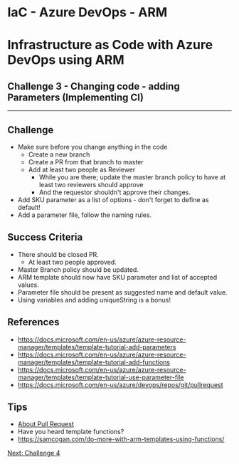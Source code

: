 # IaC - Azure DevOps - ARM
# Infrastructure as Code with Azure DevOps using ARM

## Challenge 3 - Changing code - adding Parameters (Implementing CI)
---

## Challenge
- Make sure before you change anything in the code
    - Create a new branch
    - Create a PR from that branch to master
    - Add at least two people as Reviewer
        - While you are there; update the master branch policy to have at least two reviewers should approve
        - And the requestor shouldn't approve their changes.
- Add SKU parameter as a list of options - don't forget to define as default!
- Add a parameter file, follow the naming rules.

## Success Criteria
- There should be closed PR.
    - At least two people approved.
- Master Branch policy should be updated.
- ARM template should now have SKU parameter and list of accepted values.
- Parameter file should be present as suggested name and default value.
- Using variables and adding uniqueString is a bonus!


## References
- https://docs.microsoft.com/en-us/azure/azure-resource-manager/templates/template-tutorial-add-parameters
- https://docs.microsoft.com/en-us/azure/azure-resource-manager/templates/template-tutorial-add-functions
- https://docs.microsoft.com/en-us/azure/azure-resource-manager/templates/template-tutorial-use-parameter-file
- https://docs.microsoft.com/en-us/azure/devops/repos/git/pullrequest


## Tips
- [About Pull Request](https://help.github.com/en/github/collaborating-with-issues-and-pull-requests/about-pull-requests)
- Have you heard template functions?
- https://samcogan.com/do-more-with-arm-templates-using-functions/

[Next: Challenge 4](../Challenge4)